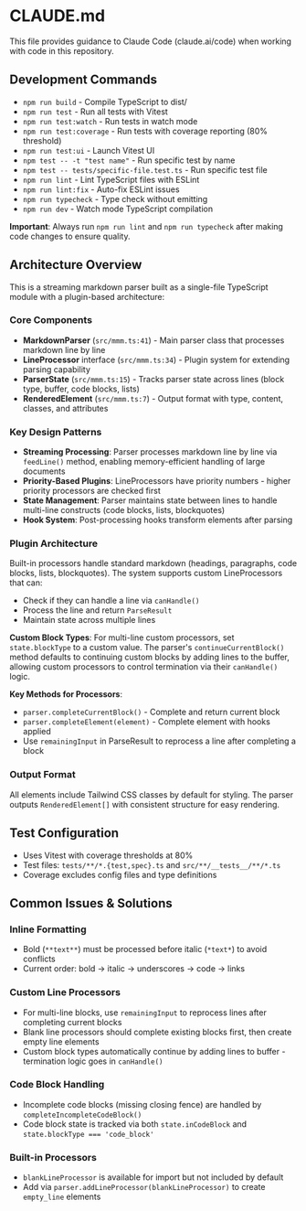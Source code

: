 # CLAUDE.md

This file provides guidance to Claude Code (claude.ai/code) when working with code in this repository.

## Development Commands

- `npm run build` - Compile TypeScript to dist/
- `npm run test` - Run all tests with Vitest
- `npm run test:watch` - Run tests in watch mode
- `npm run test:coverage` - Run tests with coverage reporting (80% threshold)
- `npm run test:ui` - Launch Vitest UI
- `npm test -- -t "test name"` - Run specific test by name
- `npm test -- tests/specific-file.test.ts` - Run specific test file
- `npm run lint` - Lint TypeScript files with ESLint
- `npm run lint:fix` - Auto-fix ESLint issues
- `npm run typecheck` - Type check without emitting
- `npm run dev` - Watch mode TypeScript compilation

**Important**: Always run `npm run lint` and `npm run typecheck` after making code changes to ensure quality.

## Architecture Overview

This is a streaming markdown parser built as a single-file TypeScript module with a plugin-based architecture:

### Core Components

- **MarkdownParser** (`src/mmm.ts:41`) - Main parser class that processes markdown line by line
- **LineProcessor** interface (`src/mmm.ts:34`) - Plugin system for extending parsing capability
- **ParserState** (`src/mmm.ts:15`) - Tracks parser state across lines (block type, buffer, code blocks, lists)
- **RenderedElement** (`src/mmm.ts:7`) - Output format with type, content, classes, and attributes

### Key Design Patterns

- **Streaming Processing**: Parser processes markdown line by line via `feedLine()` method, enabling memory-efficient handling of large documents
- **Priority-Based Plugins**: LineProcessors have priority numbers - higher priority processors are checked first
- **State Management**: Parser maintains state between lines to handle multi-line constructs (code blocks, lists, blockquotes)
- **Hook System**: Post-processing hooks transform elements after parsing

### Plugin Architecture

Built-in processors handle standard markdown (headings, paragraphs, code blocks, lists, blockquotes). The system supports custom LineProcessors that can:
- Check if they can handle a line via `canHandle()`
- Process the line and return `ParseResult`
- Maintain state across multiple lines

**Custom Block Types**: For multi-line custom processors, set `state.blockType` to a custom value. The parser's `continueCurrentBlock()` method defaults to continuing custom blocks by adding lines to the buffer, allowing custom processors to control termination via their `canHandle()` logic.

**Key Methods for Processors**:
- `parser.completeCurrentBlock()` - Complete and return current block
- `parser.completeElement(element)` - Complete element with hooks applied
- Use `remainingInput` in ParseResult to reprocess a line after completing a block

### Output Format

All elements include Tailwind CSS classes by default for styling. The parser outputs `RenderedElement[]` with consistent structure for easy rendering.

## Test Configuration

- Uses Vitest with coverage thresholds at 80%
- Test files: `tests/**/*.{test,spec}.ts` and `src/**/__tests__/**/*.ts`
- Coverage excludes config files and type definitions

## Common Issues & Solutions

### Inline Formatting
- Bold (`**text**`) must be processed before italic (`*text*`) to avoid conflicts
- Current order: bold → italic → underscores → code → links

### Custom Line Processors
- For multi-line blocks, use `remainingInput` to reprocess lines after completing current blocks
- Blank line processors should complete existing blocks first, then create empty line elements
- Custom block types automatically continue by adding lines to buffer - termination logic goes in `canHandle()`

### Code Block Handling
- Incomplete code blocks (missing closing fence) are handled by `completeIncompleteCodeBlock()`
- Code block state is tracked via both `state.inCodeBlock` and `state.blockType === 'code_block'`

### Built-in Processors
- `blankLineProcessor` is available for import but not included by default
- Add via `parser.addLineProcessor(blankLineProcessor)` to create `empty_line` elements